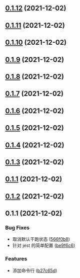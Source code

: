 ## [0.1.12](https://github.com/WindyNanzi/mini-release/compare/v0.1.11...v0.1.12) (2021-12-02)



## [0.1.11](https://github.com/WindyNanzi/mini-release/compare/v0.1.10...v0.1.11) (2021-12-02)



## [0.1.10](https://github.com/WindyNanzi/mini-release/compare/v0.1.9...v0.1.10) (2021-12-02)



## [0.1.9](https://github.com/WindyNanzi/mini-release/compare/v0.1.8...v0.1.9) (2021-12-02)



## [0.1.8](https://github.com/WindyNanzi/mini-release/compare/v0.1.7...v0.1.8) (2021-12-02)



## [0.1.7](https://github.com/WindyNanzi/mini-release/compare/v0.1.6...v0.1.7) (2021-12-02)



## [0.1.6](https://github.com/WindyNanzi/mini-release/compare/v0.1.5...v0.1.6) (2021-12-02)



## [0.1.5](https://github.com/WindyNanzi/mini-release/compare/v0.1.4...v0.1.5) (2021-12-02)



## [0.1.4](https://github.com/WindyNanzi/mini-release/compare/v0.1.3...v0.1.4) (2021-12-02)



## [0.1.3](https://github.com/WindyNanzi/mini-release/compare/v0.1.2...v0.1.3) (2021-12-02)



## [0.1.1](https://github.com/WindyNanzi/mini-release/compare/v0.1.2...v0.1.1) (2021-12-02)



## [0.1.2](https://github.com/WindyNanzi/mini-release/compare/v0.1.1...v0.1.2) (2021-12-02)



## 0.1.1 (2021-12-02)


### Bug Fixes

* 取消默认干跑状态 ([566f0b8](https://github.com/WindyNanzi/mini-release/commit/566f0b82b36a5b836d959995c81487985e2ac0b8))
* 针对 jest 的简单配置 ([be9f6c6](https://github.com/WindyNanzi/mini-release/commit/be9f6c6a10d3ab1ea33adef13c10707a46406e65))


### Features

* 添加命令行 ([b27c65d](https://github.com/WindyNanzi/mini-release/commit/b27c65db12f09387ebf4736add6dcd6011ec5491))




